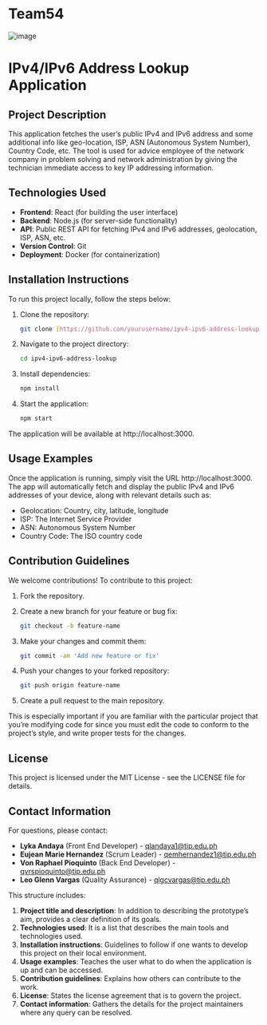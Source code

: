 # Team54

![image](https://github.com/user-attachments/assets/043d08b5-8375-4886-b7bf-7b2e20d92ffb)


# IPv4/IPv6 Address Lookup Application

## Project Description
This application fetches the user’s public IPv4 and IPv6 address and some additional info like geo-location, ISP, ASN (Autonomous System Number), Country Code, etc. The tool is used for advice employee of the network company in problem solving and network administration by giving the technician immediate access to key IP addressing information.

## Technologies Used
- **Frontend**: React (for building the user interface)
- **Backend**: Node.js (for server-side functionality)
- **API**: Public REST API for fetching IPv4 and IPv6 addresses, geolocation, ISP, ASN, etc.
- **Version Control**: Git
- **Deployment**: Docker (for containerization)

## Installation Instructions
To run this project locally, follow the steps below:

1. Clone the repository:
   ```bash
   git clone [https://github.com/yourusername/ipv4-ipv6-address-lookup.git](https://github.com/jeanrie/Team54.git)

2. Navigate to the project directory:
   ```bash
   cd ipv4-ipv6-address-lookup

3. Install dependencies:
   ```bash
   npm install

4. Start the application:
   ```bash
   npm start

  The application will be available at http://localhost:3000.
  
  ## **Usage Examples**
Once the application is running, simply visit the URL http://localhost:3000. The app will automatically fetch and display the public IPv4 and IPv6 addresses of your device, along with relevant details such as:

* Geolocation: Country, city, latitude, longitude
* ISP: The Internet Service Provider
* ASN: Autonomous System Number
* Country Code: The ISO country code
## **Contribution Guidelines**
We welcome contributions! To contribute to this project:

1. Fork the repository.

2. Create a new branch for your feature or bug fix:
   ```bash
   git checkout -b feature-name
3. Make your changes and commit them:
   ```bash
   git commit -am 'Add new feature or fix'
4. Push your changes to your forked repository:
   ```bash
   git push origin feature-name
5. Create a pull request to the main repository.

This is especially important if you are familiar with the particular project that you’re modifying code for since you must edit the code to conform to the project’s style, and write proper tests for the changes.

## **License**

This project is licensed under the MIT License - see the LICENSE file for details.

## **Contact Information**

For questions, please contact:

* **Lyka Andaya** (Front End Developer) - qlandaya1@tip.edu.ph
* **Eujean Marie Hernandez** (Scrum Leader) - qemhernandez1@tip.edu.ph
* **Von Raphael Pioquinto** (Back End Developer) - qvrspioquinto@tip.edu.ph
* **Leo Glenn Vargas** (Quality Assurance) - qlgcvargas@tip.edu.ph


This structure includes:
1. **Project title and description**: In addition to describing the prototype’s aim, provides a clear definition of its goals.
2. **Technologies used**: It is a list that describes the main tools and technologies used.
3. **Installation instructions**: Guidelines to follow if one wants to develop this project on their local environment.
4. **Usage examples**: Teaches the user what to do when the application is up and can be accessed.
5. **Contribution guidelines**: Explains how others can contribute to the work.
7. **License**: States the license agreement that is to govern the project.
8. **Contact information**: Gathers the details for the project maintainers where any query can be resolved.

